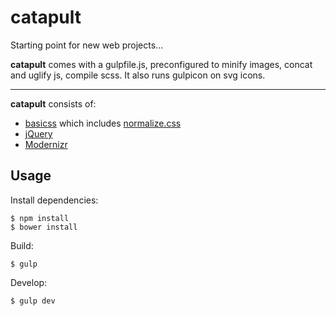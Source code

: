 # catapult

Starting point for new web projects...

**catapult** comes with a gulpfile.js, preconfigured to minify images, concat and uglify js, compile scss. It also runs gulpicon on svg icons.

---

**catapult** consists of:

- [basicss](https://github.com/rnarian/basicss) which includes [normalize.css](https://github.com/necolas/normalize.css)
- [jQuery](https://github.com/jquery/jquery)
- [Modernizr](https://github.com/Modernizr/Modernizr)

## Usage

Install dependencies:

    $ npm install
    $ bower install

Build:

    $ gulp

Develop:

    $ gulp dev
